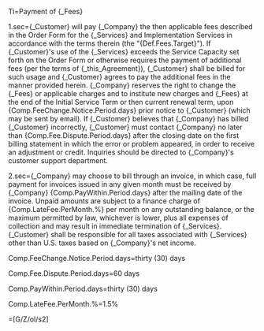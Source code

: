 Ti=Payment of {_Fees}

1.sec={_Customer} will pay {_Company} the then applicable fees described in the Order Form for the {_Services} and Implementation Services in accordance with the terms therein (the "{Def.Fees.Target}").  If {_Customer}'s use of the {_Services} exceeds the Service Capacity set forth on the Order Form or otherwise requires the payment of additional fees (per the terms of {_this_Agreement}), {_Customer} shall be billed for such usage and {_Customer} agrees to pay the additional fees in the manner provided herein.  {_Company} reserves the right to change the {_Fees} or applicable charges and to institute new charges and {_Fees} at the end of the Initial Service Term or then current renewal term, upon {Comp.FeeChange.Notice.Period.days} prior notice to {_Customer} (which may be sent by email). If {_Customer} believes that {_Company} has billed {_Customer} incorrectly, {_Customer} must contact {_Company} no later than {Comp.Fee.Dispute.Period.days} after the closing date on the first billing statement in which the error or problem appeared, in order to receive an adjustment or credit.  Inquiries should be directed to {_Company}'s customer support department.

2.sec={_Company} may choose to bill through an invoice, in which case, full payment for invoices issued in any given month must be received by {_Company} {Comp.PayWithin.Period.days} after the mailing date of the invoice.  Unpaid amounts are subject to a finance charge of {Comp.LateFee.PerMonth.%} per month on any outstanding balance, or the maximum permitted by law, whichever is lower, plus all expenses of collection and may result in immediate termination of {_Services}. {_Customer} shall be responsible for all taxes associated with {_Services} other than U.S. taxes based on {_Company}'s net income.

Comp.FeeChange.Notice.Period.days=thirty (30) days

Comp.Fee.Dispute.Period.days=60 days

Comp.PayWithin.Period.days=thirty (30) days

Comp.LateFee.PerMonth.%=1.5%

=[G/Z/ol/s2] 
